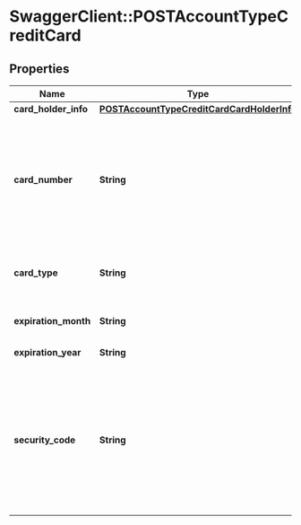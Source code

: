 # SwaggerClient::POSTAccountTypeCreditCard

## Properties
Name | Type | Description | Notes
------------ | ------------- | ------------- | -------------
**card_holder_info** | [**POSTAccountTypeCreditCardCardHolderInfo**](POSTAccountTypeCreditCardCardHolderInfo.md) |  | [optional] 
**card_number** | **String** | Card number, up to 16 characters. Once created, this field can&#39;t be updated or queried, and is only available in masked format (e.g., XXXX-XXXX-XXXX-1234).  | 
**card_type** | **String** | Possible values are: &#x60;Visa&#x60;, &#x60;MasterCard&#x60;, &#x60;AmericanExpress&#x60;, &#x60;Discover&#x60;.  | 
**expiration_month** | **String** | Two-digit expiration month (01-12).  | 
**expiration_year** | **String** | Four-digit expiration year.  | 
**security_code** | **String** | The CVV or CVV2 security code of the card. To ensure PCI compliance, this value isn&#39;t stored and can&#39;t be queried. For more information, see [How do I control what information Zuora sends over to the Payment Gateway?](https://knowledgecenter.zuora.com/kb/How_do_I_control_information_sent_to_payment_gateways_when_verifying_payment_methods%3F).  | [optional] 


